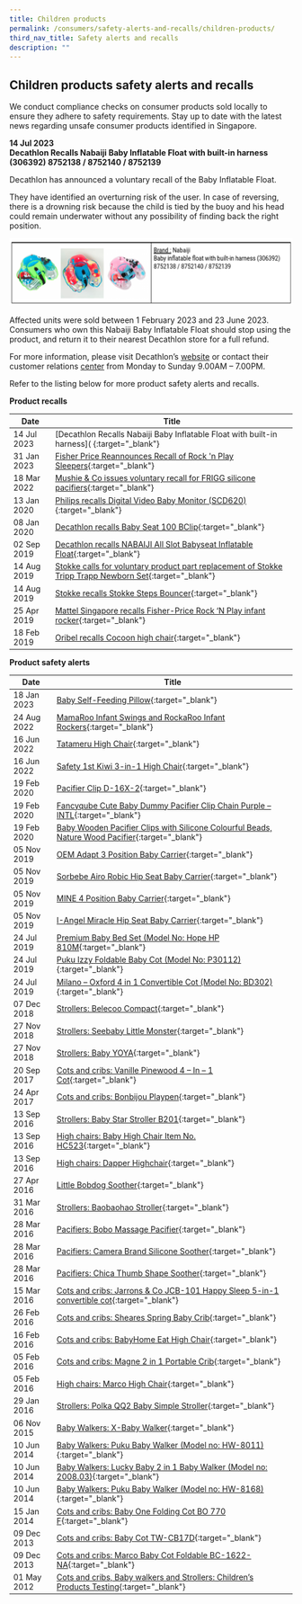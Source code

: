 ```yaml
---
title: Children products
permalink: /consumers/safety-alerts-and-recalls/children-products/
third_nav_title: Safety alerts and recalls
description: ""
---
```

## Children products safety alerts and recalls
We conduct compliance checks on consumer products sold locally to ensure they adhere to safety requirements. Stay up to date with the latest news regarding unsafe consumer products identified in Singapore.

**14 Jul 2023**<br>
**Decathlon Recalls Nabaiji Baby Inflatable Float with built-in harness (306392) 8752138 / 8752140 / 8752139**<br>

Decathlon has announced a voluntary recall of the Baby Inflatable Float. 

They have identified an overturning risk of the user. In case of reversing, there is a drowning risk because the child is tied by the buoy and his head could remain underwater without any possibility of finding back the right position.

<img src="/images/product-safety-alerts-and-recalls/children-products/nabaiji.png" style="width:800px;height:120px;"><br>

Affected units were sold between 1 February 2023 and 23 June 2023. Consumers who own this Nabaiji Baby Inflatable Float should stop using the product, and return it to their nearest Decathlon store for a full refund. 

For more information, please visit Decathlon’s [website](https://www.decathlon.sg/s/product-recall) or contact their customer relations [center](https://www.decathlon.sg/s/contact-us) from Monday to Sunday 9.00AM – 7.00PM. 


Refer to the listing below for more product safety alerts and recalls.

**Product recalls** 

|Date|Title|
|---|---|
|14 Jul 2023|[Decathlon Recalls Nabaiji Baby Inflatable Float with built-in harness]([](/files/product-safety-alerts-and-recalls/children-products/children-products-alert-2023-07-14-nabaiji-baby-float.pdf) {:target="_blank"}|
|31 Jan 2023|[Fisher Price Reannounces Recall of Rock 'n Play Sleepers](/files/product-safety-alerts-and-recalls/children-products/children-products-recall-2023-01-31-fisher-price-rock-n-play-sleeper-infant-rocker.pdf){:target="_blank"}|
|18 Mar 2022|[Mushie &amp; Co issues voluntary recall for FRIGG silicone pacifiers](/files/product-safety-alerts-and-recalls/children-products/frigg-classic-and-daisy-silicone-pacifiers-recall-18-Mar-2022.pdf){:target="_blank"}|
|13 Jan 2020|[Philips recalls Digital Video Baby Monitor (SCD620)](/files/product-safety-alerts-and-recalls/children-products/children-products-recall-2020-01-13-philips-recalls-digital-video-baby-monitor.pdf){:target="_blank"}|
|08 Jan 2020|[Decathlon recalls Baby Seat 100 BClip](/files/product-safety-alerts-and-recalls/children-products/children-products-recall-2020-01-08-decathlon-recalls-baby-seat-100-bclip.pdf){:target="_blank"}|
|02 Sep 2019|[Decathlon recalls NABAIJI All Slot Babyseat Inflatable Float](/files/product-safety-alerts-and-recalls/children-products/children-products-recall-2019-09-02-decathlon-recalls-nabaiji-all-slot-babyseat-inflatable-float.pdf){:target="_blank"}|
|14 Aug 2019|[Stokke calls for voluntary product part replacement of Stokke Tripp Trapp Newborn Set](/files/product-safety-alerts-and-recalls/children-products/children-products-recall-2019-08-14-stokke-calls-for-voluntary-product-part-replacement-of-stokke-tripp-trapp-newborn-set.pdf){:target="_blank"}|
|14 Aug 2019|[Stokke recalls Stokke Steps Bouncer](/files/product-safety-alerts-and-recalls/children-products/children-products-recall-2019-08-14-stokke-recalls-stokke-steps-bouncer.pdf){:target="_blank"}|
|25 Apr 2019|[Mattel Singapore recalls Fisher-Price Rock ‘N Play infant rocker](/files/product-safety-alerts-and-recalls/children-apparel/children-apparel-recall-2019-04-25-mattel-singapore-recalls-fisher-price-rock-n-play-infant-rocker.pdf){:target="_blank"} 
|18 Feb 2019|[Oribel recalls Cocoon high chair](/files/product-safety-alerts-and-recalls/children-products/children-products-recall-2019-02-18-oribel-recalls-cocoon-high-chair.pdf){:target="_blank"}|

**Product safety alerts**

|Date|Title|
|---|---|
|18 Jan 2023|[Baby Self-Feeding Pillow](/files/product-safety-alerts-and-recalls/children-products/children-products-alert-2023-01-18-baby-self-feeding-pillow.pdf){:target="_blank"}|
|24 Aug 2022|[MamaRoo Infant Swings and RockaRoo Infant Rockers](/files/product-safety-alerts-and-recalls/children-products/children-products-alert-2022-08-24-MamaRoo-RockaRoo.pdf){:target="_blank"}|
|16 Jun 2022|[Tatameru High Chair](/files/product-safety-alerts-and-recalls/children-products/children-products-alert-2022-06-17-Tatameru-high-chair.pdf){:target="_blank"}|
|16 Jun 2022|[Safety 1st Kiwi 3-in-1 High Chair](/files/product-safety-alerts-and-recalls/children-products/children-products-alert-2022-06-17-Safety-1st-Kiwi-3-in-1-high-chair.pdf){:target="_blank"}|
|19 Feb 2020|[Pacifier Clip D-16X-2](/files/product-safety-alerts-and-recalls/children-products/children-products-alert-2020-02-19-pacifier-clip-d-16x-2.pdf){:target="_blank"}|
|19 Feb 2020|[Fancyqube Cute Baby Dummy Pacifier Clip Chain Purple – INTL](/files/product-safety-alerts-and-recalls/children-products/children-products-alert-2020-02-19-fancyqube-cute-baby-dummy-pacifier-clip-chain-purple-intl.pdf){:target="_blank"}|
|19 Feb 2020|[Baby Wooden Pacifier Clips with Silicone Colourful Beads, Nature Wood Pacifier](/files/product-safety-alerts-and-recalls/children-products/children-products-alert-2020-02-19-baby-wooden-pacifier-clips-with-silicone-colourful-beads-nature-wood-pacifier.pdf){:target="_blank"}|
|05 Nov 2019|[OEM Adapt 3 Position Baby Carrier](/files/product-safety-alerts-and-recalls/children-products/children-products-alert-2019-11-05-oem-adapt-3-position-baby-carrier.pdf){:target="_blank"}|
|05 Nov 2019|[Sorbebe Airo Robic Hip Seat Baby Carrier](/files/product-safety-alerts-and-recalls/children-products/children-products-alert-2019-11-05-sorbebe-airo-robic-hip-seat-baby-carrier.pdf){:target="_blank"}|
|05 Nov 2019|[MINE 4 Position Baby Carrier](/files/product-safety-alerts-and-recalls/children-products/children-products-alert-2019-11-05-mine-4-position-baby-carrier.pdf){:target="_blank"}|
|05 Nov 2019|[I-Angel Miracle Hip Seat Baby Carrier](/files/product-safety-alerts-and-recalls/children-products/children-products-alert-2019-11-05-i-angel-miracle-hip-seat-baby-carrier.pdf){:target="_blank"}|
|24 Jul 2019|[Premium Baby Bed Set (Model No: Hope HP 810M](/files/product-safety-alerts-and-recalls/children-products/children-products-alert-2019-07-24-premium-baby-bed-set-model-no-hope-hp-810m.pdf){:target="_blank"}|
|24 Jul 2019|[Puku Izzy Foldable Baby Cot (Model No: P30112)](/files/product-safety-alerts-and-recalls/children-products/children-products-alert-2019-07-24-puku-izzy-foldable-baby-cot-model-no-p30112.pdf){:target="_blank"}|
|24 Jul 2019|[Milano – Oxford 4 in 1 Convertible Cot (Model No: BD302)](/files/product-safety-alerts-and-recalls/children-products/children-products-alert-2019-07-24-milano-oxford-4-in-1-convertible-cot-model-no-bd302.pdf){:target="_blank"}|
|07 Dec 2018|[Strollers: Belecoo Compact](/files/product-safety-alerts-and-recalls/children-products/children-products-alert-2018-12-07-belecoo-compact.pdf){:target="_blank"}|
|27 Nov 2018|[Strollers: Seebaby Little Monster](/files/product-safety-alerts-and-recalls/children-products/children-products-alert-2018-11-27-seebaby-little-monster.pdf){:target="_blank"}|
|27 Nov 2018|[Strollers: Baby YOYA](/files/product-safety-alerts-and-recalls/children-products/children-products-alert-2018-11-27-baby-yoga-baby-cabin-travel.pdf){:target="_blank"}|
|20 Sep 2017|[Cots and cribs: Vanille Pinewood 4 – In – 1 Cot](/files/product-safety-alerts-and-recalls/children-products/children-products-alert-2017-09-20-vanille-pinewood-4-in-1-cot.pdf){:target="_blank"}|
|24 Apr 2017|[Cots and cribs: Bonbijou Playpen](/files/product-safety-alerts-and-recalls/children-products/children-products-alert-2017-04-24-bonbijou-playpen.pdf){:target="_blank"}|
|13 Sep 2016|[Strollers: Baby Star Stroller B201](/files/product-safety-alerts-and-recalls/children-products/children-products-alert-2016-09-13-baby-star-stroller-b201.pdf){:target="_blank"}|
|13 Sep 2016|[High chairs: Baby High Chair Item No. HC523](/files/product-safety-alerts-and-recalls/children-products/children-products-alert-2016-09-13-baby-high-chair-item-no-hc523.pdf){:target="_blank"}|
|13 Sep 2016|[High chairs: Dapper Highchair](/files/product-safety-alerts-and-recalls/children-products/children-products-alert-2016-09-13-dapper-highchair.pdf){:target="_blank"}|
|27 Apr 2016|[Little Bobdog Soother](/files/product-safety-alerts-and-recalls/children-products/children-products-alert-2016-04-27-little-bobdog-soother.pdf){:target="_blank"}|
|31 Mar 2016|[Strollers: Baobaohao Stroller](/files/product-safety-alerts-and-recalls/children-products/children-products-alert-2016-03-31-baobaohao-stroller.pdf){:target="_blank"}|
|28 Mar 2016|[Pacifiers: Bobo Massage Pacifier](/files/product-safety-alerts-and-recalls/children-products/children-products-alert-2016-03-28-bobo-massage-pacifier.pdf){:target="_blank"}|
|28 Mar 2016|[Pacifiers: Camera Brand Silicone Soother](/files/product-safety-alerts-and-recalls/children-products/children-products-alert-2016-03-28-camera-brand-silicone-soother.pdf){:target="_blank"}|
|28 Mar 2016|[Pacifiers: Chica Thumb Shape Soother](/files/product-safety-alerts-and-recalls/children-products/children-products-alert-2016-03-28-chica-thumb-shape-soother.pdf){:target="_blank"}|
|15 Mar 2016|[Cots and cribs: Jarrons &amp; Co JCB-101 Happy Sleep 5-in-1 convertible cot](/files/product-safety-alerts-and-recalls/children-products/children-products-alert-2016-03-15-jarrons-co-jcb101-happy-sleep-5-in-1-convertible-cot-testing.pdf){:target="_blank"}|
|26 Feb 2016|[Cots and cribs: Sheares Spring Baby Crib](/files/product-safety-alerts-and-recalls/children-products/children-products-alert-2016-02-26-sheares-spring-baby-crib.pdf){:target="_blank"}|
|16 Feb 2016|[Cots and cribs: BabyHome Eat High Chair](/files/product-safety-alerts-and-recalls/children-products/children-products-alert-2016-02-16-babyhome-eat-high-chair.pdf){:target="_blank"}|
|05 Feb 2016|[Cots and cribs: Magne 2 in 1 Portable Crib](/files/product-safety-alerts-and-recalls/children-products/children-products-alert-2016-02-05-magne-2-in-1-portable-crib.pdf){:target="_blank"}|
|05 Feb 2016|[High chairs: Marco High Chair](/files/product-safety-alerts-and-recalls/children-products/children-products-alert-2016-02-05-marco-high-chair.pdf){:target="_blank"}|
|29 Jan 2016|[Strollers: Polka QQ2 Baby Simple Stroller](/files/product-safety-alerts-and-recalls/children-products/children-products-alert-2016-01-29-polka-qq2-baby-simple-stroller.pdf){:target="_blank"}|
|06 Nov 2015|[Baby Walkers: X-Baby Walker](/files/product-safety-alerts-and-recalls/children-products/children-products-alert-2015-11-06-x-baby-walker.pdf){:target="_blank"}|
|10 Jun 2014|[Baby Walkers: Puku Baby Walker (Model no: HW-8011)](/files/product-safety-alerts-and-recalls/children-products/children-products-alert-2014-06-10-puku-baby-walker-model-no-hw-8011.pdf){:target="_blank"}|
|10 Jun 2014|[Baby Walkers: Lucky Baby 2 in 1 Baby Walker (Model no: 2008.03)](/files/product-safety-alerts-and-recalls/children-products/children-products-alert-2014-06-10-lucky-baby-2-in-1-baby-walker-model-no-2008-03.pdf){:target="_blank"}|
|10 Jun 2014|[Baby Walkers: Puku Baby Walker (Model no: HW-8168)](/files/product-safety-alerts-and-recalls/children-products/children-products-alert-2014-06-10-puku-baby-walker-model-no-hw-8168.pdf){:target="_blank"}|
|15 Jan 2014|[Cots and cribs: Baby One Folding Cot BO 770 F](/files/product-safety-alerts-and-recalls/children-products/children-products-alert-2014-01-15-baby-one-folding-cot-bo-770-f.pdf){:target="_blank"}|
|09 Dec 2013|[Cots and cribs: Baby Cot TW-CB17D](/files/product-safety-alerts-and-recalls/children-products/children-products-alert-2013-12-09-baby-cot-tw-cb17d.pdf){:target="_blank"}|
|09 Dec 2013|[Cots and cribs: Marco Baby Cot Foldable BC-1622-NA](/files/product-safety-alerts-and-recalls/children-products/children-products-alert-2013-12-09-marco-baby-cot-foldable-bc-1622-na.pdf){:target="_blank"}|
|01 May 2012|[Cots and cribs, Baby walkers and Strollers: Children’s Products Testing](/files/product-safety-alerts-and-recalls/children-products/children-products-alert-2012-05-01-children-cots.pdf){:target="_blank"}|